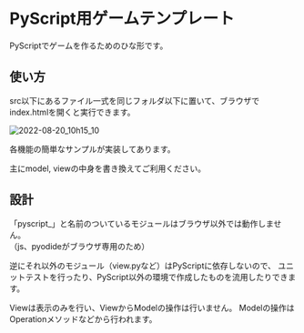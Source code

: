 # PyScript用ゲームテンプレート
PyScriptでゲームを作るためのひな形です。

## 使い方
src以下にあるファイル一式を同じフォルダ以下に置いて、ブラウザでindex.htmlを開くと実行できます。

![2022-08-20_10h15_10](https://user-images.githubusercontent.com/111171661/185723753-c43478d2-a08b-4397-90da-8f7798d9c53c.png)

各機能の簡単なサンプルが実装してあります。

主にmodel, viewの中身を書き換えてご利用ください。

## 設計

「pyscript_」と名前のついているモジュールはブラウザ以外では動作しません。  
（js、pyodideがブラウザ専用のため）

逆にそれ以外のモジュール（view.pyなど）はPyScriptに依存しないので、
ユニットテストを行ったり、PyScript以外の環境で作成したものを流用したりできます。

Viewは表示のみを行い、ViewからModelの操作は行いません。
Modelの操作はOperationメソッドなどから行われます。
